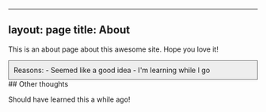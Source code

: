 <style type='text/css'>
  .aside {
    background: #eee;
    border: 1pt solid #666;
    padding: 10px;
  }
</style>
---
layout: page
title: About
---

This is an about page about this awesome site.
Hope you love it!

<div class='aside'>
  Reasons:
- Seemed like a good idea
- I'm learning while I go
</div>
## Other thoughts

Should have learned this a while ago!
